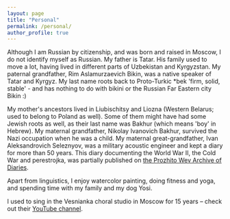 ```yaml
---
layout: page
title: "Personal"
permalink: /personal/
author_profile: true
---
```


Although I am Russian by citizenship, and was born and raised in Moscow, I do not identify myself as Russian. My father is Tatar. His family used to move a lot, having lived in different parts of Uzbekistan and Kyrgyzstan. My paternal grandfather, Rim Aslamurzaevich Bikin, was a native speaker of Tatar and Kyrgyz. My last name roots back to Proto-Turkic *bek 'firm, solid, stable' - and has nothing to do with bikini or the Russian Far Eastern city Bikin :)  

My mother's ancestors lived in Liubischitsy and Liozna (Western Belarus; used to belong to Poland as well). Some of them might have had some Jewish roots as well, as their last name was Bakhur (which means 'boy' in Hebrew). My maternal grandfather, Nikolay Ivanovich Bakhur, survived the Nazi occupation when he was a child. My maternal great-grandfather, Ivan Aleksandrovich Seleznyov, was a military acoustic engineer and kept a diary for more than 50 years. This diary documenting the World War II, the Cold War and perestrojka, was partially published on [the Prozhito Wev Archive of Diaries](https://prozhito.org/person/1799).


Apart from linguistics, I enjoy watercolor painting, doing fitness and yoga, and spending time with my family and my dog Yosi. 



I used to sing in the Vesnianka choral studio in Moscow for 15 years – check out their [YouTube channel](https://www.youtube.com/user/VesniankaRu).

